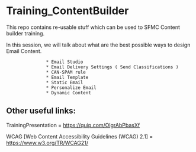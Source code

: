 # Training_ContentBuilder
This repo contains re-usable stuff which can be used to SFMC Content builder training.

In this session, we will talk about what are the best possible ways to design Email Content.

                   * Email Studio
                   * Email Delivery Settings ( Send Classifications )
                   * CAN-SPAM rule
                   * Email Template
                   * Static Email
                   * Personalize Email
                   * Dynamic Content


## Other useful links:
TrainingPresentation = https://quip.com/OlgrAbPbasXf

WCAG [Web Content Accessibility Guidelines (WCAG) 2.1] = https://www.w3.org/TR/WCAG21/
